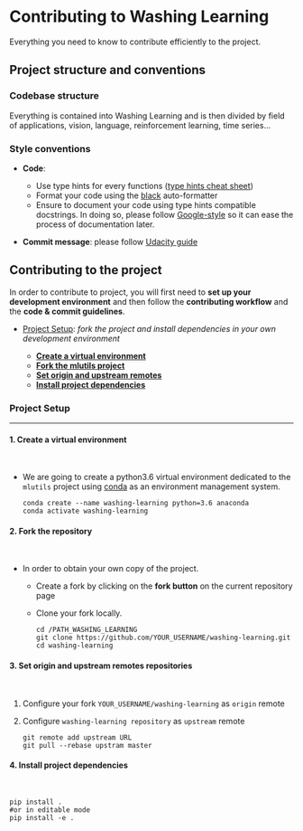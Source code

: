 # Contributing to Washing Learning

Everything you need to know to contribute efficiently to the project.

## Project structure and conventions

### Codebase structure

Everything is contained into Washing Learning and is then divided by field of applications, vision, language, reinforcement learning,
time series...


### Style conventions

-   **Code**:
    -   Use type hints for every functions ([type hints cheat sheet](https://mypy.readthedocs.io/en/stable/cheat_sheet_py3.html))
    -   Format your code using the [black](https://github.com/psf/black) auto-formatter
    -   Ensure to document your code using type hints compatible docstrings. In doing so, please follow [Google-style](https://sphinxcontrib-napoleon.readthedocs.io/en/latest/example_google.html) so it can ease the process of documentation later.

-   **Commit message**: please follow [Udacity guide](http://udacity.github.io/git-styleguide/)

## Contributing to the project

In order to contribute to project, you will first need to **set up your development environment** and then follow the **contributing workflow** and the **code & commit guidelines**.

-   [Project Setup](#project-setup): *fork the project and install dependencies in your own development environment*

    -  [**Create a virtual environment**](#create-a-virtual-environment)
    -  [**Fork the mlutils project**](#fork-the-repository)
    -  [**Set origin and upstream remotes**](#set-origin-and-upstream-remotes-repositories)
    -  [**Install project dependencies**](#install-project-dependencies)




### Project Setup

* * *

#### 1. Create a virtual environment

<br>

-   We are going to create a python3.6 virtual environment dedicated to the `mlutils` project using [conda](https://docs.conda.io/en/latest/) as an environment management system.

    ```shell
    conda create --name washing-learning python=3.6 anaconda
    conda activate washing-learning
    ```

#### 2. Fork the repository

<br>

-   In order to obtain your own copy of the project.

    -  Create a fork by clicking on the **fork button** on the current repository page

    -  Clone your fork locally.

        ```shell
        cd /PATH_WASHING_LEARNING
        git clone https://github.com/YOUR_USERNAME/washing-learning.git
        cd washing-learning
        ```

#### 3. Set origin and upstream remotes repositories

<br>

1.  Configure your fork `YOUR_USERNAME/washing-learning` as `origin` remote

2.  Configure `washing-learning repository` as `upstream` remote

    ```shell
    git remote add upstream URL
    git pull --rebase upstram master
    ```

#### 4. Install project dependencies

<br>

```shell
pip install .
#or in editable mode
pip install -e .
```
